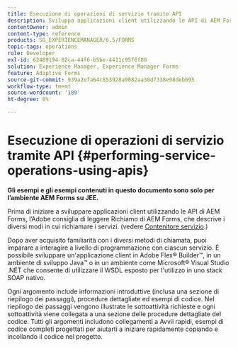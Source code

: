 ```yaml
---
title: Esecuzione di operazioni di servizio tramite API
description: Sviluppa applicazioni client utilizzando le API di AEM Forms.
contentOwner: admin
content-type: reference
products: SG_EXPERIENCEMANAGER/6.5/FORMS
topic-tags: operations
role: Developer
exl-id: 62489194-82ca-44f6-b5be-4411c95f6f80
solution: Experience Manager, Experience Manager Forms
feature: Adaptive Forms
source-git-commit: 939a2efa64c853928a9082aa30d7338e98deb695
workflow-type: tm+mt
source-wordcount: '189'
ht-degree: 0%

---
```


# Esecuzione di operazioni di servizio tramite API {#performing-service-operations-using-apis}

**Gli esempi e gli esempi contenuti in questo documento sono solo per l’ambiente AEM Forms su JEE.**

Prima di iniziare a sviluppare applicazioni client utilizzando le API di AEM Forms, l’Adobe consiglia di leggere Richiamo di AEM Forms, che descrive i diversi modi in cui richiamare i servizi. (vedere [Contenitore servizio](/help/forms/developing/service-container.md#service-container).)

Dopo aver acquisito familiarità con i diversi metodi di chiamata, puoi imparare a interagire a livello di programmazione con ciascun servizio. È possibile sviluppare un&#39;applicazione client in Adobe Flex® Builder™, in un ambiente di sviluppo Java™ o in un ambiente come Microsoft® Visual Studio .NET che consente di utilizzare il WSDL esposto per l&#39;utilizzo in uno stack SOAP nativo.

Ogni argomento include informazioni introduttive (inclusa una sezione di riepilogo dei passaggi), procedure dettagliate ed esempi di codice. Nel riepilogo dei passaggi vengono illustrate le sottoattività richieste e ogni sottoattività viene collegata a una sezione delle procedure dettagliate del codice. Tutti gli argomenti includono collegamenti a Avvii rapidi, esempi di codice completi progettati per aiutarti a iniziare rapidamente copiando e incollando il codice nel progetto.
